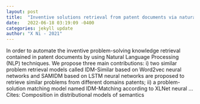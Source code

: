 ```yaml
---
layout: post
title:  "Inventive solutions retrieval from patent documents via natural language processing"
date:   2022-06-18 03:19:09 -0400
categories: jekyll update
author: "X Ni - 2021"
---
```

In order to automate the inventive problem-solving knowledge retrieval contained in patent documents by using Natural Language Processing (NLP) techniques. We propose three main contributions: i) two similar problem retrieval models called IDM-Similar based on Word2vec neural networks and SAMIDM based on LSTM neural networks are proposed to retrieve similar problems from different domains patents; ii) a problem-solution matching model named IDM-Matching according to XLNet neural …
Cites: ‪Composition in distributional models of semantics‬  